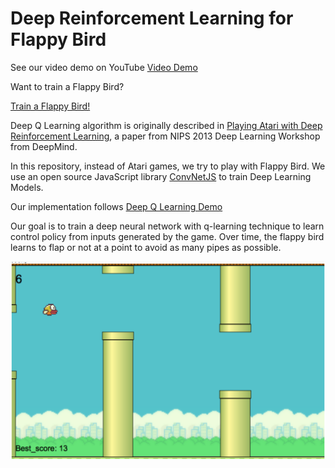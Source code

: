 # Deep Reinforcement Learning for Flappy Bird

See our video demo on YouTube [Video Demo](https://youtu.be/X6xCFtKCkK0)

Want to train a Flappy Bird? 

[Train a Flappy Bird!](http://htmlpreview.github.io/?https://github.com/yjn93/Deep-Q-Learning-Flappy-Bird/blob/master/demo/flappybird.html)

Deep Q Learning algorithm is originally described in [Playing Atari with Deep Reinforcement Learning](http://arxiv.org/pdf/1312.5602v1.pdf), a paper from NIPS 2013 Deep Learning Workshop from DeepMind.

In this repository, instead of Atari games, we try to play with Flappy Bird. We use an open source JavaScript library [ConvNetJS](http://cs.stanford.edu/people/karpathy/convnetjs/index.html) to train Deep Learning Models. 

Our implementation follows [Deep Q Learning Demo](http://cs.stanford.edu/people/karpathy/convnetjs/demo/rldemo.html)

Our goal is to train a deep neural network with q-learning technique to learn control policy from inputs generated by the game.
Over time, the flappy bird learns to flap or not at a point to avoid as many pipes as possible.




![ScreenShot](/Screenshot/game.png)



